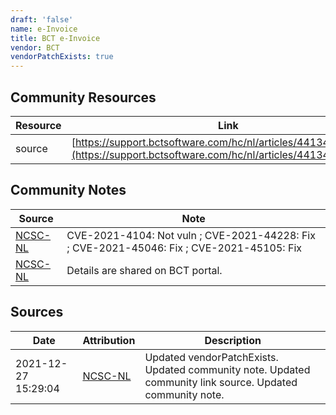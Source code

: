 ```yaml
---
draft: 'false'
name: e-Invoice
title: BCT e-Invoice
vendor: BCT
vendorPatchExists: true
---
```



## Community Resources
| Resource | Link |
| --- | --- |
| source | [https://support.bctsoftware.com/hc/nl/articles/4413416591761](https://support.bctsoftware.com/hc/nl/articles/4413416591761) |

## Community Notes
| Source | Note |
| --- | --- |
| [NCSC-NL](https://github.com/NCSC-NL/log4shell/blob/main/software/README.md) | CVE-2021-4104: Not vuln ; CVE-2021-44228: Fix ; CVE-2021-45046: Fix ; CVE-2021-45105: Fix </ul> |
| [NCSC-NL](https://github.com/NCSC-NL/log4shell/blob/main/software/README.md) | Details are shared on BCT portal. |

## Sources
| Date | Attribution | Description |
| --- | --- | --- |
| 2021-12-27 15:29:04 | [NCSC-NL](https://github.com/NCSC-NL/log4shell/blob/main/software/README.md) | Updated vendorPatchExists. Updated community note. Updated community link source. Updated community note.  |

